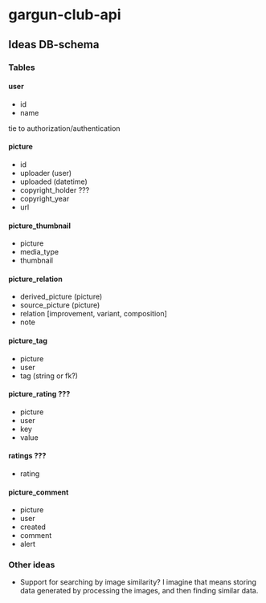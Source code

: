 # gargun-club-api

## Ideas DB-schema

### Tables

#### user

- id
- name

tie to authorization/authentication

#### picture

- id
- uploader (user)
- uploaded (datetime)
- copyright_holder ???
- copyright_year
- url

#### picture_thumbnail

- picture
- media_type
- thumbnail

#### picture_relation

- derived_picture (picture)
- source_picture (picture)
- relation [improvement, variant, composition]
- note

#### picture_tag

- picture 
- user
- tag (string or fk?)

#### picture_rating ???

- picture
- user
- key
- value

#### ratings ???

- rating

#### picture_comment

- picture
- user
- created
- comment
- alert

### Other ideas

- Support for searching by image similarity? I imagine that means storing data generated by processing the images, and then finding similar data.
